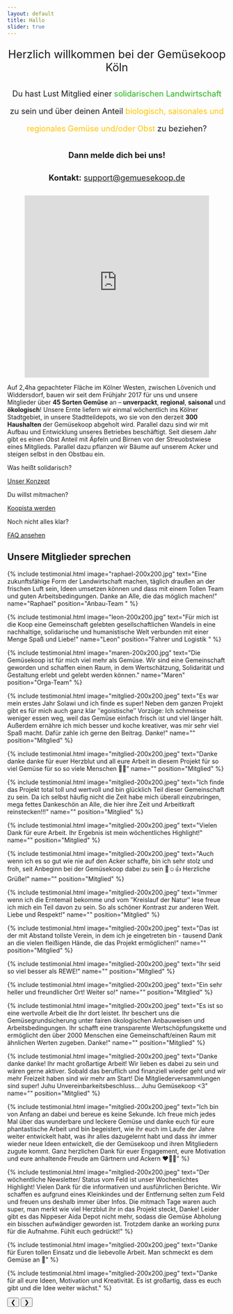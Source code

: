 ```yaml
---
layout: default
title: Hallo
slider: true
---
```


<div style="text-align:center;">
  <p style="font-size:180%;">Herzlich willkommen bei der Gemüsekoop Köln</p>
</div>

<div style="font-size:130%; text-align:center;line-height: 40px;margin-bottom: 30px;">
	<span> Du hast Lust Mitglied einer <em style="color:#24b119;font-style:normal;">solidarischen 
	Landwirtschaft</em> zu sein und über deinen Anteil
	<em style="color:#FFC300;font-style:normal;">biologisch, saisonales und regionales Gemüse 
	und/oder Obst</em> zu beziehen?</span>
</div>
<div style="font-size:130%; font-weight:bold; text-align:center;margin-bottom: 30px;">
	<p>Dann melde dich bei uns!</p>
</div>
<div style="font-size:130%; text-align:center;margin-bottom: 30px;">
	<p><b>Kontakt:</b> <a href="mailto:support@gemuesekoop.de">support@gemuesekoop.de</a></p>
</div>

<figure class="wp-block-video">
	<iframe width="100%" height="418" src="https://www.youtube-nocookie.com/embed/V7OTIQrQJYw?si=3i7bhUMTJq1ySnKE" title="YouTube video player" frameborder="0" allow="accelerometer; autoplay; clipboard-write; encrypted-media; gyroscope; picture-in-picture; web-share" allowfullscreen></iframe>
</figure>

Auf 2,4ha gepachteter Fläche im Kölner Westen, zwischen Lövenich und Widdersdorf, bauen wir seit dem Frühjahr 2017 für uns und unsere Mitglieder über **45 Sorten Gemüse** an – **unverpackt**, **regional**, **saisonal** und **ökologisch**! Unsere Ernte liefern wir einmal wöchentlich ins Kölner Stadtgebiet, in unsere Stadtteildepots, wo sie von den derzeit **300 Haushalten** der Gemüsekoop abgeholt wird. Parallel dazu sind wir mit Aufbau und Entwicklung unseres Betriebes beschäftigt. Seit diesem Jahr gibt es einen Obst Anteil mit Äpfeln und Birnen von der Streuobstwiese eines Mitglieds. Parallel dazu pflanzen wir Bäume auf unserem Acker und steigen selbst in den Obstbau ein.


<div class="boxes">
  <div class="box">
    <p>Was heißt solidarisch?</p>
    <a href="/konzept_solawi">Unser Konzept</a>
  </div>
  <div class="box">
    <p>Du willst mitmachen?</p>
    <a href="/mitmachen">Koopista werden</a>
  </div>
  <div class="box">
    <p>Noch nicht alles klar?</p>
    <a href="/faq">FAQ ansehen</a>
  </div>
</div>

<!--
## Newsletter
Für regelmäßige Infos zu Veranstaltungen etc. kannst  Du dich hier in unseren Newsletter eintragen:

E-Mail Adresse: *Mailchimp*
-->

## Unsere Mitglieder sprechen

<div id="testimonial" class="slideshow-container">
  {% include testimonial.html image="raphael-200x200.jpg" text="Eine zukunftsfähige Form der Landwirtschaft machen, täglich draußen an der frischen Luft sein, Ideen umsetzen können und dass mit einem Tollen Team und guten Arbeitsbedingungen. Danke an Alle, die das möglich machen!" name="Raphael" position="Anbau-Team " %}
  
  {% include testimonial.html image="leon-200x200.jpg" text="Für mich ist die Koop eine Gemeinschaft gelebten gesellschaftlichen Wandels in eine nachhaltige, solidarische und humanistische Welt verbunden mit einer Menge Spaß und Liebe!" name="Leon" position="Fahrer und Logistik " %}

  {% include testimonial.html image="maren-200x200.jpg" text="Die Gemüsekoop ist für mich viel mehr als Gemüse. Wir sind eine Gemeinschaft geworden und schaffen einen Raum, in dem Wertschätzung, Solidarität und Gestaltung erlebt und gelebt werden können." name="Maren" position="Orga-Team" %}

  {% include testimonial.html image="mitglied-200x200.jpeg" text="Es war mein erstes Jahr Solawi und ich finde es super! Neben dem ganzen Projekt gibt es für mich auch ganz klar &#8243;egoistische&#8243; Vorzüge: Ich schmeisse weniger essen weg, weil das Gemüse einfach frisch ist und viel länger hält. Außerdem ernähre ich mich besser und koche kreativer, was mir sehr viel Spaß macht. Dafür zahle ich gerne den Beitrag. Danke!" name="" position="Mitglied" %}

  {% include testimonial.html image="mitglied-200x200.jpeg" text="Danke danke danke für euer Herzblut und all eure Arbeit in diesem Projekt für so viel Gemüse für so so viele Menschen 💪👏" name="" position="Mitglied" %}

  {% include testimonial.html image="mitglied-200x200.jpeg" text="Ich finde das Projekt total toll und wertvoll und bin glücklich Teil dieser Gemeinschaft zu sein. Da ich selbst häufig nicht die Zeit habe mich überall einzubringen, mega fettes Dankeschön an Alle, die hier ihre Zeit und Arbeitkraft reinstecken!!!" name="" position="Mitglied" %}

  {% include testimonial.html image="mitglied-200x200.jpeg" text="Vielen Dank für eure Arbeit. Ihr Ergebnis ist mein wöchentliches Highlight!" name="" position="Mitglied" %}

  {% include testimonial.html image="mitglied-200x200.jpeg" text="Auch wenn ich es so gut wie nie auf den Acker schaffe, bin ich sehr stolz und froh, seit Anbeginn bei der Gemüsekoop dabei zu sein 💪☺️👍 Herzliche Grüße!" name="" position="Mitglied" %}

  {% include testimonial.html image="mitglied-200x200.jpeg" text="Immer wenn ich die Erntemail bekomme und vom &#8243;Kreislauf der Natur&#8243; lese freue ich mich ein Teil davon zu sein. So als schöner Kontrast zur anderen Welt. Liebe und Respekt!" name="" position="Mitglied" %}

  {% include testimonial.html image="mitglied-200x200.jpeg" text="Das ist der mit Abstand tollste Verein, in dem ich je eingetreten bin - tausend Dank an die vielen fleißigen Hände, die das Projekt ermöglichen!" name="" position="Mitglied" %}

  {% include testimonial.html image="mitglied-200x200.jpeg" text="Ihr seid so viel besser als REWE!" name="" position="Mitglied" %}

  {% include testimonial.html image="mitglied-200x200.jpeg" text="Ein sehr heller und freundlicher Ort! Weiter so!" name="" position="Mitglied" %}

  {% include testimonial.html image="mitglied-200x200.jpeg" text="Es ist so eine wertvolle Arbeit die Ihr dort leistet. Ihr beschert uns die Gemüsegrundsicherung unter fairen ökologischen Anbauweisen und Arbeitsbedingungen. Ihr schafft eine transparente Wertschöpfungskette und ermöglicht den über 2000 Menschen eine Gemeinschaft/einen Raum mit ähnlichen Werten zugeben. Danke!" name="" position="Mitglied" %}

  {% include testimonial.html image="mitglied-200x200.jpeg" text="Danke danke danke! Ihr macht großartige Arbeit! Wir lieben es dabei zu sein und wären gerne aktiver. Sobald das beruflich und finanziell wieder geht und wir mehr Freizeit haben sind wir mehr am Start! Die Mitgliederversammlungen sind super! Juhu Unvereinbarkeitsbeschluss... Juhu Gemüsekoop &#60;3" name="" position="Mitglied" %}

  {% include testimonial.html image="mitglied-200x200.jpeg" text="Ich bin von Anfang an dabei und bereue es keine Sekunde. Ich freue mich jedes Mal über das wunderbare und leckere Gemüse und danke euch für eure phantastische Arbeit und bin begeistert, wie ihr euch im Laufe der Jahre weiter entwickelt habt, was ihr alles dazugelernt habt und dass ihr immer wieder neue Ideen entwickelt, die der Gemüsekoop und ihren Mitgliedern zugute kommt. Ganz herzlichen Dank für euer Engagement, eure Motivation und eure anhaltende Freude am Gärtnern und Ackern ❤️💚🧡" %}

  {% include testimonial.html image="mitglied-200x200.jpeg" text="Der wöchentliche Newsletter/ Status vom Feld ist unser Wochenlichtes Highlight! Vielen Dank für die informativen und ausführlichen Berichte. Wir schaffen es aufgrund eines Kleinkindes und der Entfernung selten zum Feld und freuen uns deshalb immer über Infos. Die mitmach Tage waren auch super, man merkt wie viel Herzblut ihr in das Projekt steckt, Danke! Leider gibt es das Nippeser Aida Depot nicht mehr, sodass die Gemüse Abholung ein bisschen aufwändiger geworden ist. Trotzdem danke an working punx für die Aufnahme. Fühlt euch gedrückt!" %}

  {% include testimonial.html image="mitglied-200x200.jpeg" text="Danke für Euren tollen Einsatz und die liebevolle Arbeit. Man schmeckt es dem Gemüse an 💚" %}

  {% include testimonial.html image="mitglied-200x200.jpeg" text="Danke für all eure Ideen, Motivation und Kreativität. Es ist großartig, dass es euch gibt und die Idee weiter wächst." %}


  <!-- Next and previous buttons -->
  <button class="prev">&#10094;</button>
  <button class="next">&#10095;</button>
  <!-- The dots/circles -->
  <div class="dots" style="text-align:center">
  </div>
</div>

